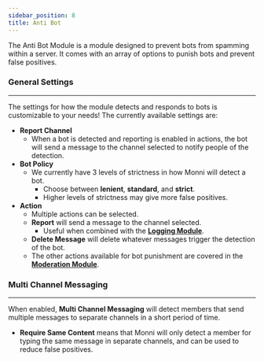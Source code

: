 ```yaml
---
sidebar_position: 8
title: Anti Bot
---
```

The Anti Bot Module is a module designed to prevent bots from spamming within a server. It comes with an array of options to punish bots and prevent false positives.
### General Settings
---
The settings for how the module detects and responds to bots is customizable to your needs! The currently available settings are:
- **Report Channel**
	- When a bot is detected and reporting is enabled in actions, the bot will send a message to the channel selected to notify people of the detection.
- **Bot Policy**
	- We currently have 3 levels of strictness in how Monni will detect a bot.
		- Choose between **lenient**, **standard**, and **strict**.
		- Higher levels of strictness may give more false positives.
- **Action**
	- Multiple actions can be selected.
	- **Report** will send a message to the channel selected.
		- Useful when combined with the [**Logging Module**](https://monni-docs-f7dj.onrender.com/modules/logging).
	- **Delete Message** will delete whatever messages trigger the detection of the bot.
	- The other actions available for bot punishment are covered in the [**Moderation Module**](https://monni-docs-f7dj.onrender.com/modules/moderation).
### Multi Channel Messaging
---
When enabled, **Multi Channel Messaging** will detect members that send multiple messages to separate channels in a short period of time.

- **Require Same Content** means that Monni will only detect a member for typing the same message in separate channels, and can be used to reduce false positives.